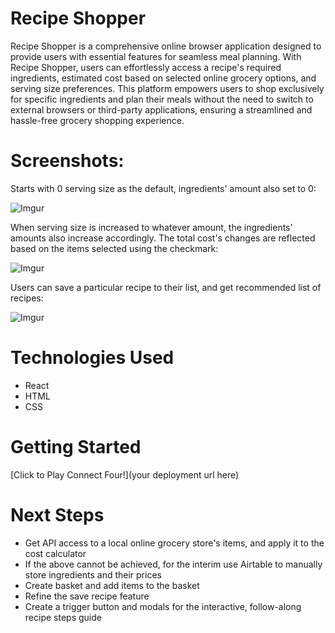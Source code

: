 # Recipe Shopper
Recipe Shopper is a comprehensive online browser application designed to provide users with essential features for seamless meal planning. With Recipe Shopper, users can effortlessly access a recipe's required ingredients, estimated cost based on selected online grocery options, and serving size preferences. This platform empowers users to shop exclusively for specific ingredients and plan their meals without the need to switch to external browsers or third-party applications, ensuring a streamlined and hassle-free grocery shopping experience.

# Screenshots:

Starts with 0 serving size as the default, ingredients' amount also set to 0:

![Imgur](https://i.imgur.com/MirT0re.png)

When serving size is increased to whatever amount, the ingredients' amounts also increase accordingly. The total cost's changes are reflected based on the items selected using the checkmark:

![Imgur](https://i.imgur.com/NeMJbuL)

Users can save a particular recipe to their list, and get recommended list of recipes:

![Imgur](https://i.imgur.com/JQ16kaM)

# Technologies Used

- React
- HTML
- CSS

# Getting Started

[Click to Play Connect Four!](your deployment url here)

# Next Steps

- Get API access to a local online grocery store's items, and apply it to the cost calculator
- If the above cannot be achieved, for the interim use Airtable to manually store ingredients and their prices
- Create basket and add items to the basket
- Refine the save recipe feature
- Create a trigger button and modals for the interactive, follow-along recipe steps guide
